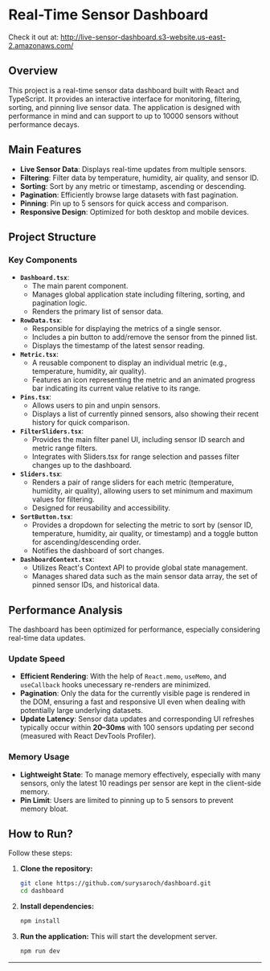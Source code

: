 # Real-Time Sensor Dashboard
Check it out at: http://live-sensor-dashboard.s3-website.us-east-2.amazonaws.com/ 
## Overview

This project is a real-time sensor data dashboard built with React and TypeScript. It provides an interactive interface for monitoring, filtering, sorting, and pinning live sensor data. The application is designed with performance in mind and can support to up to 10000 sensors without performance decays.

## Main Features

*   **Live Sensor Data**: Displays real-time updates from multiple sensors.
*   **Filtering**: Filter data by temperature, humidity, air quality, and sensor ID.
*   **Sorting**: Sort by any metric or timestamp, ascending or descending.
*   **Pagination**: Efficiently browse large datasets with fast pagination.
*   **Pinning**: Pin up to 5 sensors for quick access and comparison.
*   **Responsive Design**: Optimized for both desktop and mobile devices.
  
## Project Structure
### Key Components

*   **`Dashboard.tsx`**:
    *   The main parent component.
    *   Manages global application state including filtering, sorting, and pagination logic.
    *   Renders the primary list of sensor data.
*   **`RowData.tsx`**:
    *   Responsible for displaying the metrics of a single sensor.
    *   Includes a pin button to add/remove the sensor from the pinned list.
    *   Displays the timestamp of the latest sensor reading.
*   **`Metric.tsx`**:
    *   A reusable component to display an individual metric (e.g., temperature, humidity, air quality).
    *   Features an icon representing the metric and an animated progress bar indicating its current value relative to its range.
*   **`Pins.tsx`**:
    *   Allows users to pin and unpin sensors.
    *   Displays a list of currently pinned sensors, also showing their recent history for quick comparison.
*   **`FilterSliders.tsx`**:
    * Provides the main filter panel UI, including sensor ID search and metric range filters.
    * Integrates with Sliders.tsx for range selection and passes filter changes up to the dashboard.
*   **`Sliders.tsx`**:
    * Renders a pair of range sliders for each metric (temperature, humidity, air quality), allowing users to set minimum and maximum values for filtering.
    * Designed for reusability and accessibility.
*   **`SortButton.tsx`**:
    * Provides a dropdown for selecting the metric to sort by (sensor ID, temperature, humidity, air quality, or timestamp) and a toggle button for ascending/descending order.
    * Notifies the dashboard of sort changes.
*   **`DashboardContext.tsx`**:
    *   Utilizes React's Context API to provide global state management.
    *   Manages shared data such as the main sensor data array, the set of pinned sensor IDs, and historical data.

## Performance Analysis

The dashboard has been optimized for performance, especially considering real-time data updates.

### Update Speed

*   **Efficient Rendering**: With the help of `React.memo`, `useMemo`, and `useCallback` hooks unecessary re-renders are minimized.
*   **Pagination**: Only the data for the currently visible page is rendered in the DOM, ensuring a fast and responsive UI even when dealing with potentially large underlying datasets.
*   **Update Latency**: Sensor data updates and corresponding UI refreshes typically occur within **20–30ms** with 100 sensors updating per second (measured with React DevTools Profiler).

### Memory Usage

*   **Lightweight State**: To manage memory effectively, especially with many sensors, only the latest 10 readings per sensor are kept in the client-side memory.
*   **Pin Limit**: Users are limited to pinning up to 5 sensors to prevent memory bloat.


## How to Run?

Follow these steps:

1.  **Clone the repository:**
    ```bash
    git clone https://github.com/surysaroch/dashboard.git
    cd dashboard
    ```

2.  **Install dependencies:**
    ```bash
    npm install
    ```

3.  **Run the application:**
    This will start the development server.
    ```bash
    npm run dev
    ```

---
